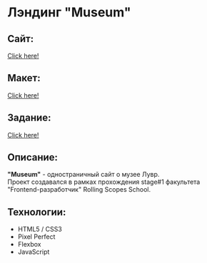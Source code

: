 # Лэндинг "Museum"
## Сайт:
[Click here!](https://kybikn.github.io/museum/)

## Макет:
[Click here!](https://www.figma.com/file/xkP6mIaq7uG1Uru7CpasXq/Museum-04.09?node-id=0%3A1)

## Задание:
[Click here!](https://github.com/rolling-scopes-school/tasks/blob/master/tasks/museum/museum-stage1.md)

## Описание:
**"Museum"** - одностраничный сайт о музее Лувр.<br>
Проект создавался в рамках прохождения stage#1 факультета "Frontend-разработчик" Rolling Scopes School.<br>

## Технологии:
- HTML5 / CSS3
- Pixel Perfect
- Flexbox
- JavaScript